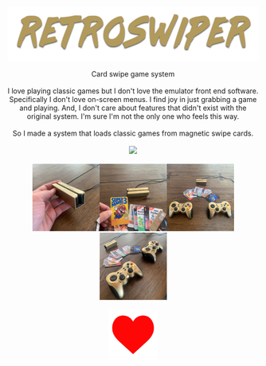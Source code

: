 <p align="center">
  <a href="https://tile38.com"><img 
    src="dev/res/logo4.png" 
  height="110" border="0" alt="RetroSwiper"></a>
</p>

<p align="center">
Card swipe game system
<br><br>
I love playing classic games but I don't love the emulator front end software. Specifically I don't love on-screen menus. 
I find joy in just grabbing a game and playing. And, I don't care about features that didn't exist with the original system. I'm sure I'm not the only one who feels this way.
<br><br>
So I made a system that loads classic games from magnetic swipe cards. 
<br><br>
<a href="https://twitter.com/tidwall/status/1168757292415602689"><img src="dev/res/demo.gif"></a>
<br><br>
<img src="dev/res/EDi-HsSXkAMC_UW.jpeg" height="135"
><img src="dev/res/EDi-HsTWsAI90HZ.jpeg" height="135"
><img src="dev/res/EDi-HsUW4AA-2It.jpeg" height="135"
><img src="dev/res/EDi-HsXXUAUo8uI.jpeg" height="135">
<br><br>
<img src="dev/res/heart.jpg" height="100">
</p>

